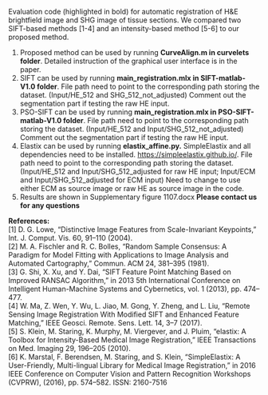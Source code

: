 Evaluation code (highlighted in bold) for automatic registration of H&E brightfield image and SHG image of tissue sections. We compared two SIFT-based methods [1-4] and an intensity-based method [5-6] to our proposed method. 
1. Proposed method can be used by running **CurveAlign.m in curvelets folder**. 
   Detailed instruction of the graphical user interface is in the paper.
2. SIFT can be used by running **main_registration.mlx in SIFT-matlab-V1.0 folder**. 
   File path need to point to the corresponding path storing the dataset. (Input/HE_512 and SHG_512_not_adjusted)
   Comment out the segmentation part if testing the raw HE input.
3. PSO-SIFT can be used by running **main_registration.mlx in PSO-SIFT-matlab-V1.0 folder**. 
   File path need to point to the corresponding path storing the dataset. (Input/HE_512 and Input/SHG_512_not_adjusted)
   Comment out the segmentation part if testing the raw HE input.
4. Elastix can be used by running **elastix_affine.py.** 
   SimpleElastix and all dependencies need to be installed. https://simpleelastix.github.io/. 
   File path need to point to the corresponding path storing the dataset. (Input/HE_512 and Input/SHG_512_adjusted for raw HE input;    Input/ECM and Input/SHG_512_adjusted for ECM input)
   Need to change to use either ECM as source image or raw HE as source image in the code.
5. Results are shown in Supplementary figure 1107.docx
**Please contact us for any questions**

**References:**  
[1] D. G. Lowe, “Distinctive Image Features from Scale-Invariant Keypoints,” Int. J. Comput. Vis. 60, 91–110 (2004).  
[2] M. A. Fischler and R. C. Bolles, “Random Sample Consensus: A Paradigm for Model Fitting with Applications to Image Analysis and Automated Cartography,” Commun. ACM 24, 381–395 (1981).  
[3] G. Shi, X. Xu, and Y. Dai, “SIFT Feature Point Matching Based on Improved RANSAC Algorithm,” in 2013 5th International Conference on Intelligent Human-Machine Systems and Cybernetics, vol. 1 (2013), pp. 474–477.  
[4] W. Ma, Z. Wen, Y. Wu, L. Jiao, M. Gong, Y. Zheng, and L. Liu, “Remote Sensing Image Registration With Modified
SIFT and Enhanced Feature Matching,” IEEE Geosci. Remote. Sens. Lett. 14, 3–7 (2017).  
[5] S. Klein, M. Staring, K. Murphy, M. Viergever, and J. Pluim, “elastix: A Toolbox for Intensity-Based Medical Image Registration,” IEEE Transactions on Med. Imaging 29, 196–205 (2010).  
[6] K. Marstal, F. Berendsen, M. Staring, and S. Klein, “SimpleElastix: A User-Friendly, Multi-lingual Library for
Medical Image Registration,” in 2016 IEEE Conference on Computer Vision and Pattern Recognition Workshops
(CVPRW), (2016), pp. 574–582. ISSN: 2160-7516




